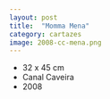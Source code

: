 ```yaml
---
layout: post
title:  "Momma Mena"
category: cartazes
image: 2008-cc-mena.png
---
```


- 32 x 45 cm
- Canal Caveira
- 2008

